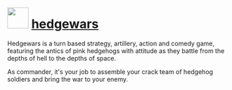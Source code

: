 ﻿# <img src="https://cdn.jsdelivr.net/gh/chocolatey/chocolatey-coreteampackages@edba4a5849ff756e767cba86641bea97ff5721fe/icons/hedgewars.png" width="48" height="48"/> [hedgewars](https://chocolatey.org/packages/hedgewars)


Hedgewars is a turn based strategy, artillery, action and comedy game, featuring the antics of pink hedgehogs with attitude as they battle from the depths of hell to the depths of space.

As commander, it's your job to assemble your crack team of hedgehog soldiers and bring the war to your enemy.

